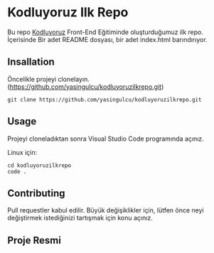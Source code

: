 # **Kodluyoruz Ilk Repo**

Bu repo [Kodluyoruz](https://www.kodluyoruz.org/) Front-End Eğitiminde oluşturduğumuz ilk repo. İçerisinde Bir adet README dosyası, bir adet index.html barındırıyor.

## **Insallation**
Öncelikle projeyi clonelayın. (https://github.com/yasingulcu/kodluyoruzilkrepo.git)

```
git clone https://github.com/yasingulcu/kodluyoruzilkrepo.git
```
## **Usage**
Projeyi cloneladıktan sonra Visual Studio Code programında açınız.

Linux için:
```
cd kodluyoruzilkrepo
code .
```
## **Contributing**
Pull requestler kabul edilir. Büyük değişiklikler için, lütfen önce neyi değiştirmek istediğinizi tartışmak için konu açınız.

## **Proje Resmi**

